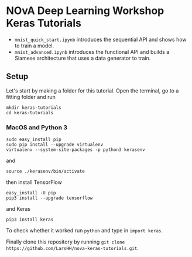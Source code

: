 # NOvA Deep Learning Workshop Keras Tutorials

+ `mnist_quick_start.ipynb` introduces the sequential API and shows how to train a model.
+ `mnist_advanced.ipynb` introduces the functional API and builds a Siamese architecture that uses a data generator to train.


## Setup

Let's start by making a folder for this tutorial. Open the terminal, go to a fitting folder and run
```
mkdir keras-tutorials
cd keras-tutorials
```

### MacOS and Python 3

```
sudo easy_install pip
sudo pip install --upgrade virtualenv
virtualenv --system-site-packages -p python3 kerasenv
```

and

```
source ./kerasenv/bin/activate
```

then install TensorFlow

```
easy_install -U pip
pip3 install --upgrade tensorflow
```

and Keras

```
pip3 install keras
```

To check whether it worked run `python` and type in `import keras`.

Finally clone this repository by running `git clone https://github.com/LarsHH/nova-keras-tutorials.git`.
